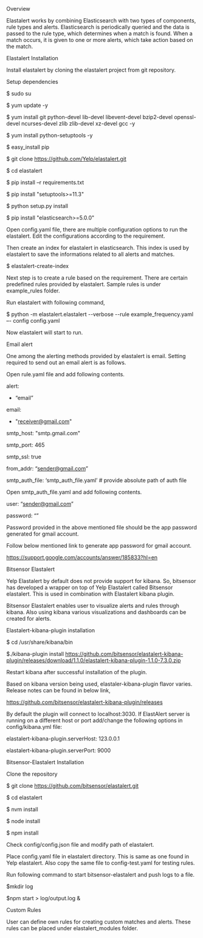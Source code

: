 Overview

Elastalert works by combining Elasticsearch with two types of components, rule types and alerts. Elasticsearch is periodically queried and the data is passed to the rule type, which determines when a match is found. When a match occurs, it is given to one or more alerts, which take action based on the match.





Elastalert Installation

Install elastalert by cloning the elastalert project from git repository.

Setup dependencies

$ sudo su

$ yum update -y

$ yum install git python-devel lib-devel libevent-devel bzip2-devel openssl-devel ncurses-devel zlib zlib-devel xz-devel gcc -y

$ yum install python-setuptools -y

$ easy_install pip

$ git clone https://github.com/Yelp/elastalert.git

$ cd elastalert

$ pip install –r requirements.txt

$ pip install "setuptools>=11.3"

$ python setup.py install

$ pip install "elasticsearch>=5.0.0"

Open config.yaml file, there are multiple configuration options to run the elastalert. Edit the configurations according to the requirement.

Then create an index for elastalert in elasticsearch. This index is used by elastalert to save the informations related to all alerts and matches.

$ elastalert-create-index

Next step is to create a rule based on the requirement. There are certain predefined rules provided by elastalert. Sample rules is under example_rules folder.





Run elastalert with following command,

$ python -m elastalert.elastalert --verbose --rule example_frequency.yaml –- config config.yaml

Now elastalert will start to run.





Email alert

One among the alerting methods provided by elastalert is email. Setting required to send out an email alert is as follows.

Open rule.yaml file and add following contents.

alert:

- “email”

email:

- "receiver@gmail.com"

smtp_host: "smtp.gmail.com"

smtp_port: 465

smtp_ssl: true

from_addr: “sender@gmail.com”

smtp_auth_file: ‘smtp_auth_file.yaml’ # provide absolute path of auth file

Open smtp_auth_file.yaml and add following contents.

user: “sender@gmail.com”

password: “<password>”

Password provided in the above mentioned file should be the app password generated for gmail account.

Follow below mentioned link to generate app password for gmail account.

https://support.google.com/accounts/answer/185833?hl=en





Bitsensor Elastalert

Yelp Elastalert by default does not provide support for kibana. So, bitsensor has developed a wrapper on top of Yelp Elastalert called Bitsensor elastalert. This is used in combination with Elastalert kibana plugin.

Bitsensor Elastalert enables user to visualize alerts and rules through kibana. Also using kibana various visualizations and dashboards can be created for alerts.





Elastalert-kibana-plugin installation

$ cd /usr/share/kibana/bin

$./kibana-plugin install https://github.com/bitsensor/elastalert-kibana-plugin/releases/download/1.1.0/elastalert-kibana-plugin-1.1.0-7.3.0.zip

Restart kibana after successful installation of the plugin.

Based on kibana version being used, elastaler-kibana-plugin flavor varies. Release notes can be found in below link,

https://github.com/bitsensor/elastalert-kibana-plugin/releases

By default the plugin will connect to localhost:3030. If ElastAlert server is running on a different host or port add/change the following options in config/kibana.yml file:

elastalert-kibana-plugin.serverHost: 123.0.0.1

elastalert-kibana-plugin.serverPort: 9000





Bitsensor-Elastalert Installation

Clone the repository

$ git clone https://github.com/bitsensor/elastalert.git

$ cd elastalert

$ nvm install

$ node install

$ npm install

Check config/config.json file and modify path of elastalert.

Place config.yaml file in elastalert directory. This is same as one found in Yelp elastalert. Also copy the same file to config-test.yaml for testing rules.

Run following command to start bitsensor-elastalert and push logs to a file.

$mkdir log

$npm start > log/output.log &





Custom Rules

User can define own rules for creating custom matches and alerts. These rules can be placed under elastalert_modules folder.


